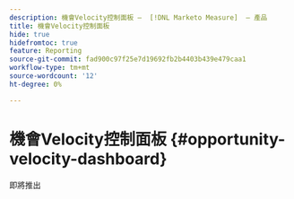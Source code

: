 ```yaml
---
description: 機會Velocity控制面板 —  [!DNL Marketo Measure]  — 產品
title: 機會Velocity控制面板
hide: true
hidefromtoc: true
feature: Reporting
source-git-commit: fad900c97f25e7d19692fb2b4403b439e479caa1
workflow-type: tm+mt
source-wordcount: '12'
ht-degree: 0%

---
```


# 機會Velocity控制面板 {#opportunity-velocity-dashboard}

即將推出
